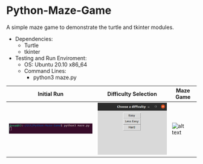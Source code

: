 # Python-Maze-Game
A simple maze game to demonstrate the turtle and tkinter modules. 

* Dependencies:  
    * Turtle
    * tkinter
* Testing and Run Enviroment:
    * OS: Ubuntu 20.10 x86_64
    * Command Lines: 
        * python3 maze.py

Initial Run | Difficulty Selection | Maze Game 
------------ | ------------- | -------------
![alt text](https://github.com/deep-jain/Python-Maze-Game/blob/main/commandScreenshot.png) |![alt text](https://github.com/deep-jain/Python-Maze-Game/blob/main/difficultyOutput.png) | ![alt text](https://github.com/deepdatasci/Python-Maze-Game/blob/main/mazeOutput.png)
